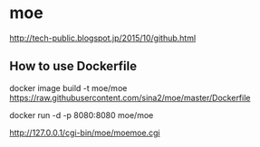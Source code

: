 # moe

http://tech-public.blogspot.jp/2015/10/github.html



## How to use Dockerfile 
docker image  build  -t moe/moe https://raw.githubusercontent.com/sina2/moe/master/Dockerfile

docker run -d -p 8080:8080 moe/moe

http://127.0.0.1/cgi-bin/moe/moemoe.cgi
